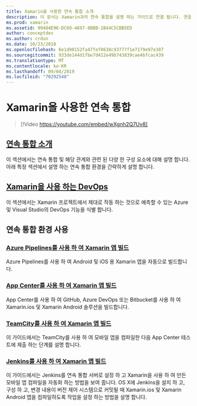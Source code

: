 ```yaml
---
title: Xamarin을 사용한 연속 통합 소개
description: 이 문서는 Xamarin과의 연속 통합을 설명 하는 가이드로 연결 됩니다. 연결 된 콘텐츠는 연속 통합에 대 한 개요를 제공 하 고 App Center 빌드, TeamCity 및 Jenkins에 대해 설명 합니다.
ms.prod: xamarin
ms.assetid: 99484E96-DC69-4697-8BBB-1B44C5CBB5ED
author: conceptdev
ms.author: crdun
ms.date: 10/23/2018
ms.openlocfilehash: 6e1d90152fa47fef0638c93777f1e7179e97e387
ms.sourcegitcommit: 933de144d1fbe7d412e49b743839cae4bfcac439
ms.translationtype: MT
ms.contentlocale: ko-KR
ms.lasthandoff: 09/04/2019
ms.locfileid: "70292548"
---
```

# <a name="continuous-integration-with-xamarin"></a>Xamarin을 사용한 연속 통합

> [!Video https://youtube.com/embed/wXgnh2Q7Uv8]

## <a name="introduction-to-continuous-integrationtoolsciintro-to-cimd"></a>[연속 통합 소개](~/tools/ci/intro-to-ci.md)

이 섹션에서는 연속 통합 및 해당 관계와 관련 된 다양 한 구성 요소에 대해 설명 합니다. 아래 특정 섹션에서 설명 하는 연속 통합 환경을 간략하게 설명 합니다.

## <a name="devops-with-xamarintoolscidevopsmd"></a>[Xamarin을 사용 하는 DevOps](~/tools/ci/devops.md)

이 섹션에서는 Xamarin 프로젝트에서 제대로 작동 하는 것으로 예측할 수 있는 Azure 및 Visual Studio의 DevOps 기능을 식별 합니다.

## <a name="working-with-continuous-integration-environments"></a>연속 통합 환경 사용

### <a name="build-xamarin-apps-with-azure-pipelineshttpsdocsmicrosoftcomazuredevopspipelineslanguagesxamarin"></a>[Azure Pipelines를 사용 하 여 Xamarin 앱 빌드](https://docs.microsoft.com/azure/devops/pipelines/languages/xamarin/)

Azure Pipelines를 사용 하 여 Android 및 iOS 용 Xamarin 앱을 자동으로 빌드합니다.

### <a name="build-xamarin-apps-using-app-centerhttpsdocsmicrosoftcomappcenterbuildxamarin"></a>[App Center를 사용 하 여 Xamarin 앱 빌드](https://docs.microsoft.com/appcenter/build/xamarin/)

App Center를 사용 하 여 GitHub, Azure DevOps 또는 Bitbucket를 사용 하 여 Xamarin.ios 및 Xamarin Android 솔루션을 빌드합니다.

### <a name="build-xamarin-apps-with-teamcitytoolsciteamcitymd"></a>[TeamCity를 사용 하 여 Xamarin 앱 빌드](~/tools/ci/teamcity.md)

이 가이드에서는 TeamCity를 사용 하 여 모바일 앱을 컴파일한 다음 App Center 테스트에 제출 하는 단계를 설명 합니다.

### <a name="build-xamarin-apps-with-jenkinstoolscijenkins-walkthroughmd"></a>[Jenkins를 사용 하 여 Xamarin 앱 빌드](~/tools/ci/jenkins-walkthrough.md)

이 가이드에서는 Jenkins를 연속 통합 서버로 설정 하 고 Xamarin을 사용 하 여 만든 모바일 앱 컴파일을 자동화 하는 방법을 보여 줍니다. OS X에 Jenkins을 설치 하 고, 구성 하 고, 변경 내용이 버전 제어 시스템으로 커밋될 때 Xamarin.ios 및 Xamarin Android 앱을 컴파일하도록 작업을 설정 하는 방법을 설명 합니다.
